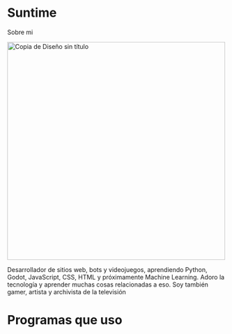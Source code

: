 # Suntime
Sobre mi

<div class="logo">
<img width="500" height="500" alt="Copia de Diseño sin título" src="https://github.com/user-attachments/assets/3e49567e-2097-4199-8dd8-5afbf70d0438" />
</div>

Desarrollador de sitios web, bots y videojuegos, aprendiendo Python, Godot, JavaScript, CSS, HTML y próximamente Machine Learning. Adoro la tecnología y aprender muchas cosas relacionadas a eso. Soy también gamer, artista y archivista de la televisión

# Programas que uso
